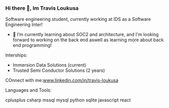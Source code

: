 ### Hi there 👋, Im Travis Loukusa

Software engineering student, currently working at IDS as a Software Engineering Inter!
- 🌱 I’m currently learning about SOC2 and architecture, and I'm looking forward to working on the back end aswell as learning more about back end programming!

Interships:
- Immersion Data Solutions (current)
- Trusted Semi Conductor Solutions (2 years)




COnnect with me:www.linkedin.com/in/travis-loukusa

Languages and Tools:

 cplusplus  csharp  mssql  mysql  python  sqlite  javascript react 



<!--
**Travisloukusa/Travisloukusa** is a ✨ _special_ ✨ repository because its `README.md` (this file) appears on your GitHub profile.

Here are some ideas to get you started:

- 🌱 I’m currently learning ...
- 👯 I’m looking to collaborate on ...
- 🤔 I’m looking for help with ...
- 💬 Ask me about ...
- 📫 How to reach me: ...
- 😄 Pronouns: ...
- ⚡ Fun fact: ...
-->
